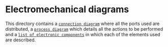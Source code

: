 Electromechanical diagrams
====

This directory contains a [`connection diagram`](https://github.com/csvprobotica/RoSGhost/blob/main/schemes/Diagrama%20de%20Conexi%C3%B3n.png) where all the ports used are distributed, a [`process diagram`](https://github.com/csvprobotica/RoSGhost/blob/main/schemes/Diagrama%20de%20Proceso.png) which details all the actions to be performed and a [`list of electronic components`](https://github.com/csvprobotica/RoSGhost/blob/main/schemes/Listado%20de%20Componentes%20Electr%C3%B3nicos.png) in which each of the elements used are described.


